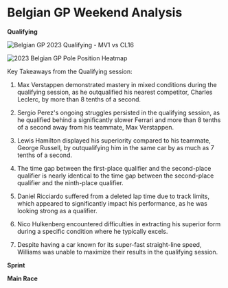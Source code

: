# Belgian GP Weekend Analysis

**Qualifying**

![Belgian GP 2023 Qualifying - MV1 vs CL16](https://github.com/imranaqell/Formula-1-2023/assets/93969104/febefe1a-efe7-4d93-b39a-d1206bab7d97)

![2023 Belgian GP Pole Position Heatmap](https://github.com/imranaqell/Formula-1-2023/assets/93969104/d73d1877-2596-436c-90a5-3296c78d1cde)

Key Takeaways from the Qualifying session:

1. Max Verstappen demonstrated mastery in mixed conditions during the qualifying session, as he outqualified his nearest competitor, Charles Leclerc, by more than 8 tenths of a second.

2. Sergio Perez's ongoing struggles persisted in the qualifying session, as he qualified behind a significantly slower Ferrari and more than 8 tenths of a second away from his teammate, Max Verstappen.

3. Lewis Hamilton displayed his superiority compared to his teammate, George Russell, by outqualifying him in the same car by as much as 7 tenths of a second.

4. The time gap between the first-place qualifier and the second-place qualifier is nearly identical to the time gap between the second-place qualifier and the ninth-place qualifier.

5. Daniel Ricciardo suffered from a deleted lap time due to track limits, which appeared to significantly impact his performance, as he was looking strong as a qualifier.

6. Nico Hulkenberg encountered difficulties in extracting his superior form during a specific condition where he typically excels.

7. Despite having a car known for its super-fast straight-line speed, Williams was unable to maximize their results in the qualifying session.

**Sprint**

**Main Race**
